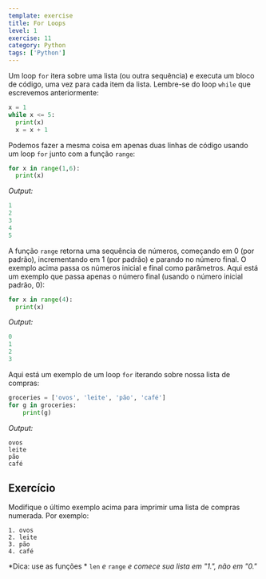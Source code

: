 ```yaml
---
template: exercise
title: For Loops
level: 1
exercise: 11
category: Python
tags: ['Python']
---
```


Um loop `for` itera sobre uma lista (ou outra sequência) e executa um bloco de código, uma vez para cada item da lista. Lembre-se do loop `while` que escrevemos anteriormente:

```python
x = 1
while x <= 5:
  print(x)
  x = x + 1
```

Podemos fazer a mesma coisa em apenas duas linhas de código usando um loop `for` junto com a função `range`:

```python
for x in range(1,6):
  print(x)
```
*Output:*
```python
1
2
3
4
5
```

A função `range` retorna uma sequência de números, começando em 0 (por padrão), incrementando em 1 (por padrão) e parando no número final. O exemplo acima passa os números inicial e final como parâmetros. Aqui está um exemplo que passa apenas o número final (usando o número inicial padrão, 0):

```python
for x in range(4):
  print(x)
```
*Output:*
```python
0
1
2
3
```

Aqui está um exemplo de um loop `for` iterando sobre nossa lista de compras:

```python
groceries = ['ovos', 'leite', 'pão', 'café']
for g in groceries:
    print(g)
```
*Output:*
```
ovos
leite
pão
café
```

## Exercício

Modifique o último exemplo acima para imprimir uma lista de compras numerada. Por exemplo:
```
1. ovos
2. leite
3. pão
4. café
```
*Dica: use as funções * `len` *e* `range` *e comece sua lista em "1.", não em "0."*